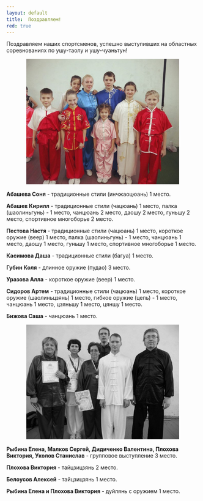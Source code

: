 ```yaml
---
layout: default
title:  Поздравляем!
red: true
---
```

Поздравляем наших спортсменов, успешно выступивших на областных соревнованиях по ушу-таолу и ушу-чуаньтун!

<center><img src='/huabao/ren/oblast2013.jpg' class='text-left' width='400'></center>

**Абашева Соня** - традиционные стили (инчжаоцюань) 1 место.

**Абашев Кирилл** - традиционные стили (чацюань) 1 место, палка (шаолиньгунь) - 1 место, чанцюань 2 место, даошу 2 место, гуньшу 2 место, спортивное многоборье 2 место.

**Пестова Настя** - традиционные стили (чацюань) 1 место, короткое оружие (веер) 1 место, палка (шаолиньгунь) - 1 место, чанцюань 1 место, даошу 1 место, гуньшу 1 место, спортивное многоборье 1 место.

**Касимова Даша** - традиционные стили (багуа) 1 место.

**Губин Коля** - длинное оружие (пудао) 3 место.

**Уразова Алла** - короткое оружие (веер) 1 место.

**Сидоров Артем** - традиционные стили (чацюань) 1 место, короткое оружие (шаолиньцзянь) 1 место, гибкое оружие (цепь) - 1 место, чанцюань 1 место, цзяньшу 1 место, цяншу 1 место.

**Бижова Саша** - чанцюань 1 место.

<center><img src='/huabao/ren/oblast2013taiji.jpg' class='text-left' width='400'></center>

**Рыбина Елена, Малков Сергей, Дидиченко Валентина, Плохова Виктория, Уколов Станислав** - групповое выступление 3 место.

**Плохова Виктория** - тайцзицзянь 2 место.

**Белоусов Алексей** - тайцзицзянь 1 место.

**Рыбина Елена и Плохова Виктория** - дуйлянь с оружием 1 место.


